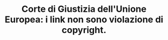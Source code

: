 ---
title: "Corte di Giustizia dell'Unione Europea: i link non sono violazione di copyright."
href: "http://torrentfreak.com/hyperlinking-is-not-copyright-infringement-eu-court-rules-140213/"
category: news
---